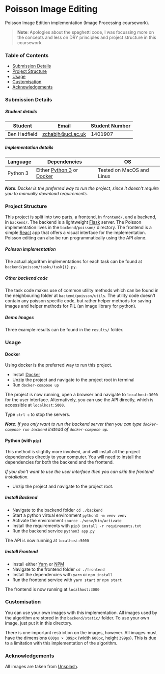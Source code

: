 # Poisson Image Editing

Poisson Image Edition implementation (Image Processing coursework).

> **Note**: Apologies about the spaghetti code, I was focussing more on the concepts and less on DRY principles and project structure in this coursework.

### Table of Contents

 - [Submission Details](#submission-details)
 - [Project Structure](#project-structure)
 - [Usage](#usage)
 - [Customisation](#customisation)
 - [Acknowledgements](#acknowledgements)

### Submission Details

##### Student details

| Student | Email | Student Number |
| ---- | ---- | ---- |
| Ben Hadfield | zchabjh@ucl.ac.uk | 1401907

##### Implementation details

| Language | Dependencies | OS
| ---- | ---- | ---- |
| Python 3 | Either [Python 3](https://www.python.org/downloads/) or [Docker](https://www.docker.com/) | Tested on MacOS and Linux |

_**Note**: Docker is the preferred way to run the project, since it doesn't
require you to manually download requirements._

### Project Structure

This project is split into two parts, a frontend, in `frontend/`, and a backend, in `backend/`.
The backend is a lightweight [Flask](http://flask.pocoo.org/) server. The Poisson implementation lives in the `backend/poisson/` directory.
The frontend is a simple [React](https://reactjs.org/) app that offers a visual interface for the implementation. Poisson editing can also be run programmatically using the API alone.

##### Poisson implementation

The actual algorithm implementations for each task can be found at `backend/poisson/tasks/task{i}.py`.

##### Other backend code

The task code makes use of common utility methods which can be found in the neighbouring folder at `backend/poisson/utils`. The utility code doesn't contain any poisson specific code, but rather helper methods for saving images and helper methods for PIL (an image library for python).

##### Demo Images

Three example results can be found in the `results/` folder.

### Usage

#### Docker

Using docker is the preferred way to run this project.

 - Install [Docker](https://docs.docker.com/docker-for-mac/install/)
 - Unzip the project and navigate to the project root in terminal
 - Run `docker-compose up`

The project is now running, open a browser and navigate to `localhost:3000` for the user interface.
Alternatively, you can use the API directly, which is accessible at `localhost:5000`.

Type `ctrl c` to stop the servers.

_**Note**: If you only want to run the backend server then you can type
`docker-compose run backend` instead of `docker-compose up`._

#### Python (with `pip`)

This method is slightly more involved, and will install all the project dependencies directly to your computer. You will need to install the dependencies for both the backend and the frontend.

_If you don't want to use the user interface then you can skip the frontend installation._

 - Unzip the project and navigate to the project root.

##### Install Backend

 - Navigate to the backend folder `cd ./backend`
 - Start a python virtual environment `python3 -m venv venv`
 - Activate the environment `source ./venv/bin/activate`
 - Install the requirements with `pip3 install -r requirements.txt`
 - Run the backend service `python3 app.py`

The API is now running at `localhost:5000`

##### Install Frontend

 - Install either [Yarn](https://yarnpkg.com/lang/en/docs/install/) or [NPM](https://docs.npmjs.com/getting-started/installing-node)
 - Navigate to the frontend folder `cd ./frontend`
 - Install the dependencies with `yarn` or `npm install`
 - Run the frontend service with `yarn start` or `npm start`

The frontend is now running at `localhost:3000`

### Customisation

You can use your own images with this implementation.
All images used by the algorithm are stored in the `backend/static/` folder.
To use your own image, just put it in this directory.

There is one important restriction on the images, however.
All images must have the dimensions `600px × 399px` (width `600px`, height `399px`).
This is due to a limitation with this implementation of the algorithm.

### Acknowledgements

All images are taken from [Unsplash](https://unsplash.com/).
